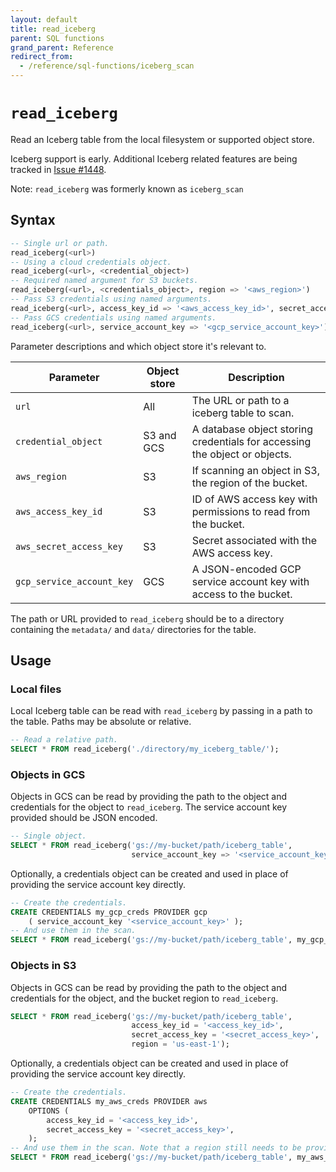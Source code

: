 ```yaml
---
layout: default
title: read_iceberg
parent: SQL functions
grand_parent: Reference
redirect_from:
  - /reference/sql-functions/iceberg_scan
---
```


# `read_iceberg`

Read an Iceberg table from the local filesystem or supported object store.

Iceberg support is early. Additional Iceberg related features are being tracked
in [Issue #1448].

Note: `read_iceberg` was formerly known as `iceberg_scan`

## Syntax

```sql
-- Single url or path.
read_iceberg(<url>)
-- Using a cloud credentials object.
read_iceberg(<url>, <credential_object>)
-- Required named argument for S3 buckets.
read_iceberg(<url>, <credentials_object>, region => '<aws_region>')
-- Pass S3 credentials using named arguments.
read_iceberg(<url>, access_key_id => '<aws_access_key_id>', secret_access_key => '<aws_secret_access_key>', region => '<aws_region>')
-- Pass GCS credentials using named arguments.
read_iceberg(<url>, service_account_key => '<gcp_service_account_key>')
```

Parameter descriptions and which object store it's relevant to.

| Parameter                 | Object store | Description                                                                |
| ------------------------- | ------------ | -------------------------------------------------------------------------- |
| `url`                     | All          | The URL or path to a iceberg table to scan.                                |
| `credential_object`       | S3 and GCS   | A database object storing credentials for accessing the object or objects. |
| `aws_region`              | S3           | If scanning an object in S3, the region of the bucket.                     |
| `aws_access_key_id`       | S3           | ID of AWS access key with permissions to read from the bucket.             |
| `aws_secret_access_key`   | S3           | Secret associated with the AWS access key.                                 |
| `gcp_service_account_key` | GCS          | A JSON-encoded GCP service account key with access to the bucket.          |

The path or URL provided to `read_iceberg` should be to a directory containing
the `metadata/` and `data/` directories for the table.

## Usage

### Local files

Local Iceberg table can be read with `read_iceberg` by passing in a path to the
table. Paths may be absolute or relative.

```sql
-- Read a relative path.
SELECT * FROM read_iceberg('./directory/my_iceberg_table/');
```

### Objects in GCS

Objects in GCS can be read by providing the path to the object and credentials
for the object to `read_iceberg`. The service account key provided should be
JSON encoded.

```sql
-- Single object.
SELECT * FROM read_iceberg('gs://my-bucket/path/iceberg_table',
                           service_account_key => '<service_account_key>');
```

Optionally, a credentials object can be created and used in place of providing
the service account key directly.

```sql
-- Create the credentials.
CREATE CREDENTIALS my_gcp_creds PROVIDER gcp
    ( service_account_key '<service_account_key>' );
-- And use them in the scan.
SELECT * FROM read_iceberg('gs://my-bucket/path/iceberg_table', my_gcp_creds);
```

### Objects in S3

Objects in GCS can be read by providing the path to the object and credentials
for the object, and the bucket region to `read_iceberg`.

```sql
SELECT * FROM read_iceberg('gs://my-bucket/path/iceberg_table',
                           access_key_id = '<access_key_id>',
                           secret_access_key = '<secret_access_key>',
                           region = 'us-east-1');
```

Optionally, a credentials object can be created and used in place of providing
the service account key directly.

```sql
-- Create the credentials.
CREATE CREDENTIALS my_aws_creds PROVIDER aws
    OPTIONS (
        access_key_id = '<access_key_id>',
        secret_access_key = '<secret_access_key>',
    );
-- And use them in the scan. Note that a region still needs to be provided.
SELECT * FROM read_iceberg('gs://my-bucket/path/iceberg_table', my_aws_creds, region => 'us-east-1');
```

[Issue #1448]: https://github.com/GlareDB/glaredb/issues/1448
